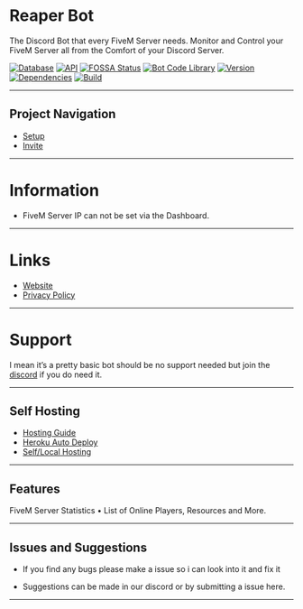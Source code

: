# Reaper Bot
The Discord Bot that every FiveM Server needs. Monitor and Control your FiveM Server all from the Comfort of your Discord Server. 

[![Database](https://img.shields.io/badge/Database-Mongoose%20-green.svg?style=flat)](http://help.toxicdev.me/docs/projects/ninjabot) [![API](https://img.shields.io/badge/API-v1.0.0%20-red.svg?style=flat)](http://help.toxicdev.me/docs/projects/fivem-stats-bot)
[![FOSSA Status](https://img.shields.io/badge/Status-Online%20-green.svg?style=flat)](http://help.toxicdev.me/docs/projects/fivem-stats-bot)
[![Bot Code Library](https://img.shields.io/badge/Library-discord.js-orange.svg)](https://discord.js.org/#/) [![Version](https://img.shields.io/badge/Version-1.0.3-blue.svg)](http://help.toxicdev.me/docs/projects/ninjabot) [![Dependencies](https://img.shields.io/badge/Dependencies-43%20-9cf.svg?style=flat)](http://help.toxicdev.me/docs/projects/ninjabot) [![Build](https://img.shields.io/badge/Build-Stable%20-success.svg?style=flat)](http://help.toxicdev.me/docs/projects/ninjabot)




---

## Project Navigation
- [Setup](https://help.toxicdev.me/docs/guides/statsbot-setup)
- [Invite](https://grimreaperbot.site/invite)

---

# Information
* FiveM Server IP can not be set via the Dashboard.

---

# Links
* [Website](https://grimreaperbot.site/)
* [Privacy Policy](https://grimreaperbot.site/privacy)

---

# Support
I mean it’s a pretty basic bot should be no support needed but join the [discord](https://discord.gg/MsWT8awvBZ) if you do need it. 

---

## Self Hosting
* [Hosting Guide](https://help.grimreaperbot.site/docs/hosting/overview)
* [Heroku Auto Deploy](https://help.grimreaperbot.site/docs/hosting/heroku/auto/auto-deploy)
* [Self/Local Hosting](https://help.grimreaperbot.site/docs/hosting/heroku/setup/intro)

---

## Features

<Playground>

 <Alert theme="dark">FiveM Server Statistics</Alert>
 • List of Online Players, Resources and More.
 
 </Playground>


---

## Issues and Suggestions

- If you find any bugs please make a issue so i can look into it and fix it

- Suggestions can be made in our discord or by submitting a issue here.

---
